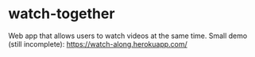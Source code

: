 # watch-together

Web app that allows users to watch videos at the same time.
Small demo (still incomplete): https://watch-along.herokuapp.com/
